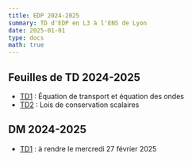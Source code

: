 ```yaml
---
title: EDP 2024-2025
summary: TD d'EDP en L3 à l'ENS de Lyon
date: 2025-01-01
type: docs
math: true
---
```


## Feuilles de TD 2024-2025

- [TD1](./docs/2025/TD1.pdf) : Équation de transport et équation des ondes
- [TD2](./docs/2025/TD2.pdf) : Lois de conservation scalaires


## DM 2024-2025

- [TD1](./docs/2025/DM1.pdf) : à rendre le mercredi 27 février 2025
